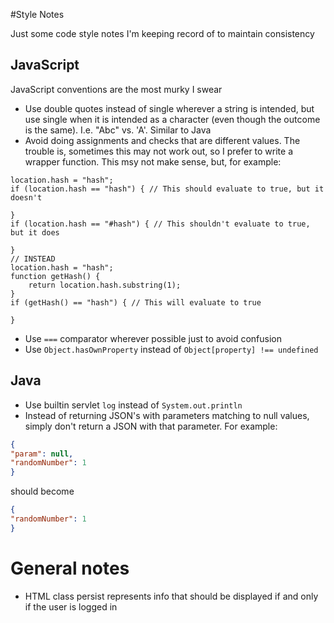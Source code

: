 #Style Notes

Just some code style notes I'm keeping record of to maintain consistency

## JavaScript
JavaScript conventions are the most murky I swear
* Use double quotes instead of single wherever a string is intended, but use single when it is intended
as a character (even though the outcome is the same). I.e. "Abc" vs. 'A'. Similar to Java
* Avoid doing assignments and checks that are different values. The trouble is, sometimes this may not work out, so I
 prefer to write a wrapper function. This msy not make sense, but, for example:
```ecmascript 6
location.hash = "hash";
if (location.hash == "hash") { // This should evaluate to true, but it doesn't
    
}
if (location.hash == "#hash") { // This shouldn't evaluate to true, but it does
    
}
// INSTEAD
location.hash = "hash";
function getHash() {
    return location.hash.substring(1);
}
if (getHash() == "hash") { // This will evaluate to true
    
}
```
* Use `===` comparator wherever possible just to avoid confusion
* Use `Object.hasOwnProperty` instead of `Object[property] !== undefined`

## Java
* Use builtin servlet `log` instead of `System.out.println`
* Instead of returning JSON's with parameters matching to null values, simply don't return a JSON with that parameter.
For example:
```json
{
"param": null,
"randomNumber": 1
}
```
should become
```json
{
"randomNumber": 1
}
```

# General notes
* HTML class persist represents info that should be displayed if and only if the user is logged in